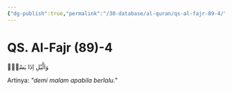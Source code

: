 ```yaml
---
{"dg-publish":true,"permalink":"/30-database/al-quran/qs-al-fajr-89-4/"}
---
```



# QS. Al-Fajr (89)-4
وَالَّيْلِ اِذَا يَسْرِۚ

Artinya: *"demi malam apabila berlalu."*
